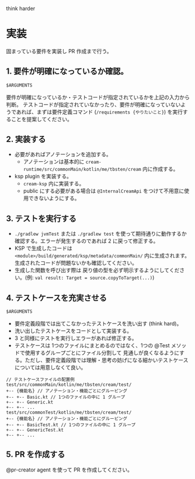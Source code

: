 think harder

# 実装

固まっている要件を実装し PR 作成まで行う。

## 1. 要件が明確になっているか確認。

```md
$ARGUMENTS
```

要件が明確になっているか・テストコードが指定されているかを上記の入力から判断。
テストコードが指定されていなかったり、要件が明確になっていないようであれば、まずは要件定義コマンド (`/requirements {やりたいこと}`) を実行することを提案してください。

## 2. 実装する

- 必要があればアノテーションを追加する。
    - アノテーションは基本的に `cream-runtime/src/commonMain/kotlin/me/tbsten/cream` 内に作成する。
- ksp plugin を実装する。
    - `cream-ksp` 内に実装する。
    - public にする必要がある場合は `@InternalCreamApi` をつけて不用意に使用できないようにする。

## 3. テストを実行する

- `./gradlew jvmTest` または `./gradlew test` を使って期待通りに動作するか確認する。エラーが発生するのであれば 2 に戻って修正する。
- KSP で生成したコードは `<module>/build/generated/ksp/metadata/commonMain/` 内に生成されます。生成されたコードが問題ないかも確認してください。
- 生成した関数を呼び出す際は 戻り値の型を必ず明示するようにしてください。(例: `val result: Target = source.copyToTarget(...)`)

## 4. テストケースを充実させる

```md
$ARGUMENTS
```

- 要件定義段階では出てこなかったテストケースを洗い出す (think hard)。
- 洗い出したテストケースをコードとして実装する。
- 3 と同様にテストを実行しエラーがあれば修正する。
- テストケースは 1つのファイルにまとめるのではなく、1つの @Test メソッドで使用するグループごとにファイル分割して 見通しが良くなるようにする。ただし、要件定義段階では理解・思考の妨げになる細かいテストケースについては用意しなくて良い。

```
// テストケースファイルの配置例
test/src/commonMain/kotlin/me/tbsten/cream/test/
+-- {機能名} // アノテーション・機能ごとにグルーピング
+-- +-- Basic.kt // 1つのファイルの中に 1 グループ
+-- +-- Generic.kt
+-- +-- ...
test/src/commonTest/kotlin/me/tbsten/cream/test/
+-- {機能名} // アノテーション・機能ごとにグルーピング
+-- +-- BasicTest.kt // 1つのファイルの中に 1 グループ
+-- +-- GenericTest.kt
+-- +-- ...
```

## 5. PR を作成する

@pr-creator agent を使って PR を作成してください。
